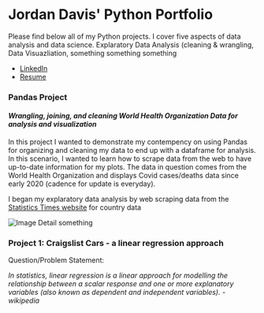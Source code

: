 # Jordan Davis' Python Portfolio
Please find below all of my Python projects. I cover five aspects of data analysis and data science. Explaratory Data Analysis (cleaning & wrangling, Data Visuazliation, something something something
<br>
* [LinkedIn](https://www.linkedin.com/in/jordandavis0112/)
* [Resume](https://github.com/JdGithub0112/Jordan-Davis---Portfolio/blob/main/JordanDavis_Resume_2022.pdf)


### Pandas Project
#### *Wrangling, joining, and cleaning World Health Organization Data for analysis and visualization*
In this project I wanted to demonstrate my contempency on using Pandas for organizing and cleaning my data to end up with a dataframe for analysis. In this scenario, I wanted to learn how to scrape data from the web to have up-to-date information for my plots. The data in question comes from the World Health Organization and displays Covid cases/deaths data since early 2020 (cadence for update is everyday).

I began my explaratory data analysis by web scraping data from the [Statistics Times website](https://statisticstimes.com/geography/countries-by-continents.php) for country data

![Image Detail](https://github.com/JdGithub0112/Jordans-Portfolio/blob/main/images/Project1_fig1.png)
something

### Project 1: Craigslist Cars - a linear regression approach
Question/Problem Statement:

*In statistics, linear regression is a linear approach for modelling the relationship between a scalar response and one or more explanatory variables (also known as dependent and independent variables). - wikipedia*
